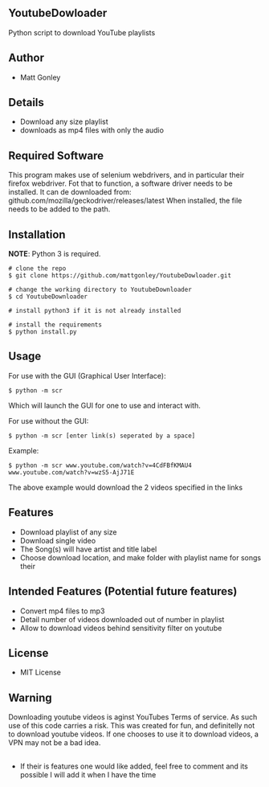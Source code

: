 ## YoutubeDowloader
Python script to download YouTube playlists

## Author
* Matt Gonley

## Details
* Download any size playlist
* downloads as mp4 files with only the audio

## Required Software
This program makes use of selenium webdrivers, and in particular their firefox webdriver.
Fot that to function, a software driver needs to be installed.
It can de downloaded from: github.com/mozilla/geckodriver/releases/latest
When installed, the file needs to be added to the path.


## Installation
**NOTE**: Python 3 is required.
```console
# clone the repo
$ git clone https://github.com/mattgonley/YoutubeDowloader.git

# change the working directory to YoutubeDownloader
$ cd YoutubeDownloader

# install python3 if it is not already installed

# install the requirements
$ python install.py
```

## Usage
For use with the GUI (Graphical User Interface):
```console
$ python -m scr
```
Which will launch the GUI for one to use and interact with.

For use without the GUI:
```console
$ python -m scr [enter link(s) seperated by a space]
```
Example:
```
$ python -m scr www.youtube.com/watch?v=4CdFBfKMAU4 www.youtube.com/watch?v=wzS5-AjJ71E
```
The above example would download the 2 videos specified in the links


## Features
* Download playlist of any size
* Download single video
* The Song(s) will have artist and title label
* Choose download location, and make folder with playlist name for songs their

## Intended Features (Potential future features)
* Convert mp4 files to mp3
* Detail number of videos downloaded out of number in playlist
* Allow to download videos behind sensitivity filter on youtube

## License
* MIT License 

## Warning
Downloading youtube videos is aginst YouTubes Terms of service. As such use of this code carries a risk. This was created for fun, and definitelly not to download youtube videos. If one chooses to use it to download videos, a VPN may not be a bad idea.

##
* If their is features one would like added, feel free to comment and its possible I will add it when I have the time
